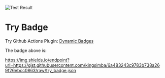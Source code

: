 ![Test Result](https://img.shields.io/endpoint?url=https://gist.githubusercontent.com/kingsimba/6a483243c9783b738a269f26ebcc0863/raw/try_badge.json)

# Try Badge

Try Github Actions Plugin: [Dynamic Badges](https://github.com/marketplace/actions/dynamic-badges)

The badge above is:

https://img.shields.io/endpoint?url=https://gist.githubusercontent.com/kingsimba/6a483243c9783b738a269f26ebcc0863/raw/try_badge.json
